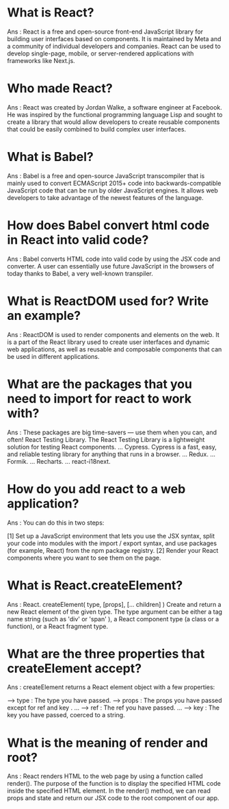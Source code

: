 # What is React?

Ans : React is a free and open-source front-end JavaScript library for building user interfaces based on components. It is maintained by Meta and a community of individual developers and companies. React can be used to develop single-page, mobile, or server-rendered applications with frameworks like Next.js.

# Who made React?

Ans : React was created by Jordan Walke, a software engineer at Facebook. He was inspired by the functional programming language Lisp and sought to create a library that would allow developers to create reusable components that could be easily combined to build complex user interfaces.

# What is Babel?

Ans : Babel is a free and open-source JavaScript transcompiler that is mainly used to convert ECMAScript 2015+ code into backwards-compatible JavaScript code that can be run by older JavaScript engines. It allows web developers to take advantage of the newest features of the language.

# How does Babel convert html code in React into valid code?

Ans : Babel converts HTML code into valid code by using the JSX code and converter. A user can essentially use future JavaScript in the browsers of today thanks to Babel, a very well-known transpiler.

# What is ReactDOM used for? Write an example?

Ans : ReactDOM is used to render components and elements on the web. It is a part of the React library used to create user interfaces and dynamic web applications, as well as reusable and composable components that can be used in different applications.

# What are the packages that you need to import for react to work with?

Ans : These packages are big time-savers — use them when you can, and often!
React Testing Library. The React Testing Library is a lightweight solution for testing React components. ...
Cypress. Cypress is a fast, easy, and reliable testing library for anything that runs in a browser. ...
Redux. ...
Formik. ...
Recharts. ...
react-i18next.

# How do you add react to a web application?

Ans : You can do this in two steps:

[1]  Set up a JavaScript environment that lets you use the JSX syntax, split your code into modules
     with the import / export syntax, and use packages (for example, React) from the npm package registry.
[2]  Render your React components where you want to see them on the page.

# What is React.createElement?

Ans : React. createElement( type, [props], [... children] ) Create and return a new React element of the given type. The type argument can be either a tag name string (such as 'div' or 'span' ), a React component type (a class or a function), or a React fragment type.

# What are the three properties that createElement accept?

Ans : createElement returns a React element object with a few properties:

--> type : The type you have passed.
--> props : The props you have passed except for ref and key . ...
--> ref : The ref you have passed. ...
--> key : The key you have passed, coerced to a string.

# What is the meaning of render and root?

Ans : React renders HTML to the web page by using a function called render(). The purpose of the function is to display the specified HTML code inside the specified HTML element. In the render() method, we can read props and state and return our JSX code to the root component of our app.




